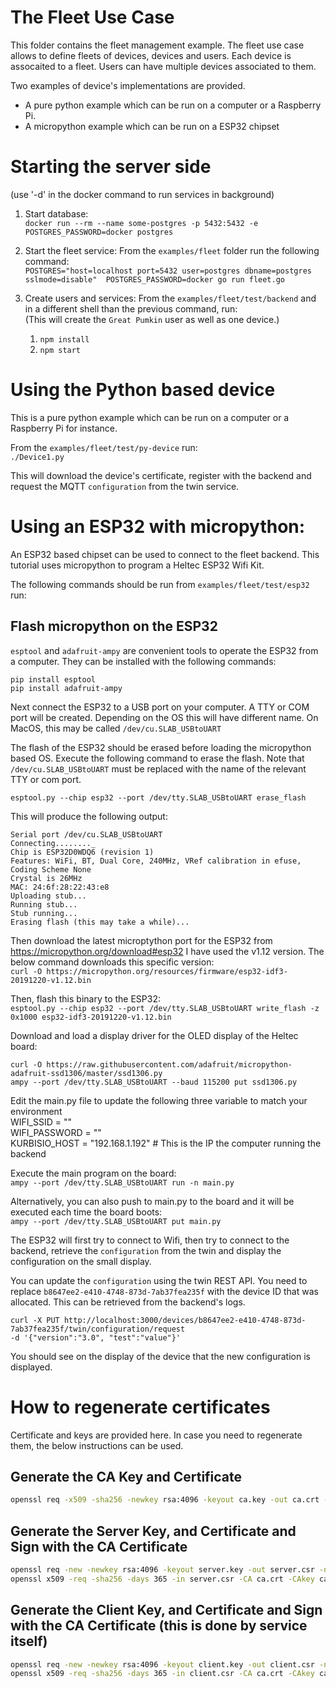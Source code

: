 # The Fleet Use Case
This folder contains the fleet management example. The fleet use case allows to define fleets of
devices, devices and users. Each device is assocaited to a fleet. Users can have multiple devices
associated to them.

Two examples of device's implementations are provided.
- A pure python example which can be run on a computer or a Raspberry Pi. 
- A micropython example which can be run on a ESP32 chipset

# Starting the server side
(use '-d' in the docker command to run services in background)
1. Start database:\
   `docker run --rm --name some-postgres -p 5432:5432 -e POSTGRES_PASSWORD=docker postgres`

1. Start the fleet service:
   From the `examples/fleet` folder run the following command:\
   `POSTGRES="host=localhost port=5432 user=postgres dbname=postgres sslmode=disable"  POSTGRES_PASSWORD=docker go run fleet.go`

1. Create users and services:
   From the `examples/fleet/test/backend` and in a different shell than the previous command, run:\
   (This will create the `Great Pumkin` user as well as one device.)
      1. `npm install`
      1. `npm start`


# Using the Python based device

This is a pure python example which can be run on a computer or a Raspberry Pi for instance.

From the `examples/fleet/test/py-device` run:\
`./Device1.py`

This will download the device's certificate, register with the backend and request the MQTT
`configuration` from the twin service.

# Using an ESP32 with micropython:
An ESP32 based chipset can be used to connect to the fleet backend. This tutorial uses micropython
to program a Heltec ESP32 Wifi Kit.

The following commands should be run from `examples/fleet/test/esp32` run:

## Flash micropython on the ESP32
`esptool` and `adafruit-ampy` are convenient tools to operate the ESP32 from a computer. They can
be installed with the following commands:
```
pip install esptool
pip install adafruit-ampy
```

Next connect the ESP32 to a USB port on your computer. A TTY or COM port will be created. Depending
on the OS this will have different name. On MacOS, this may be called `/dev/cu.SLAB_USBtoUART`

The flash of the ESP32 should be erased before loading the micropython based OS. Execute the
following command to erase the flash. Note that `/dev/cu.SLAB_USBtoUART` must be replaced with the
name of the relevant TTY or com port.

`esptool.py --chip esp32 --port /dev/tty.SLAB_USBtoUART erase_flash`

This will produce the following output:
```
Serial port /dev/cu.SLAB_USBtoUART
Connecting........_
Chip is ESP32D0WDQ6 (revision 1)
Features: WiFi, BT, Dual Core, 240MHz, VRef calibration in efuse, Coding Scheme None
Crystal is 26MHz
MAC: 24:6f:28:22:43:e8
Uploading stub...
Running stub...
Stub running...
Erasing flash (this may take a while)...
```

Then download the latest microptython port for the ESP32 from https://micropython.org/download#esp32
I have used the v1.12 version. The below command downloads this specific version:\
`curl -O https://micropython.org/resources/firmware/esp32-idf3-20191220-v1.12.bin`

Then, flash this binary to the ESP32:\
`esptool.py --chip esp32 --port /dev/tty.SLAB_USBtoUART write_flash -z 0x1000 esp32-idf3-20191220-v1.12.bin `

Download and load a display driver for the OLED display of the Heltec board:
```
curl -O https://raw.githubusercontent.com/adafruit/micropython-adafruit-ssd1306/master/ssd1306.py
ampy --port /dev/tty.SLAB_USBtoUART --baud 115200 put ssd1306.py
```

Edit the main.py file to update the following three variable to match your environment\
WIFI_SSID = ""\
WIFI_PASSWORD = ""\
KURBISIO_HOST = "192.168.1.192"  # This is the IP the computer running the backend

Execute the main program on the board:\
`ampy --port /dev/tty.SLAB_USBtoUART run -n main.py`

Alternatively, you can also push to main.py to the board and it will be executed each time the board boots:\
`ampy --port /dev/tty.SLAB_USBtoUART put main.py`

The ESP32 will first try to connect to Wifi, then try to connect to the backend, retrieve the
`configuration` from the twin and display the configuration on the small display.

You can update the `configuration` using the twin REST API. You need to replace
`b8647ee2-e410-4748-873d-7ab37fea235f` with the device ID that was allocated. This can be retrieved
from the backend's logs.

```
curl -X PUT http://localhost:3000/devices/b8647ee2-e410-4748-873d-7ab37fea235f/twin/configuration/request 
-d '{"version":"3.0", "test":"value"}'
```

You should see on the display of the device that the new configuration is displayed.

# How to regenerate certificates
Certificate and keys are provided here. In case you need to regenerate them, the below instructions
can be used.

## Generate the CA Key and Certificate
```bash
openssl req -x509 -sha256 -newkey rsa:4096 -keyout ca.key -out ca.crt -days 356 -nodes -subj '/CN=Kurbisio Cert Authority'
```
## Generate the Server Key, and Certificate and Sign with the CA Certificate
```bash
openssl req -new -newkey rsa:4096 -keyout server.key -out server.csr -nodes -subj '/CN=kurbis.io'
openssl x509 -req -sha256 -days 365 -in server.csr -CA ca.crt -CAkey ca.key -set_serial 01 -out server.crt
```
## Generate the Client Key, and Certificate and Sign with the CA Certificate (this is done by service itself)
```bash
openssl req -new -newkey rsa:4096 -keyout client.key -out client.csr -nodes -subj '/CN={device_id}'
openssl x509 -req -sha256 -days 365 -in client.csr -CA ca.crt -CAkey ca.key -set_serial 02 -out client.crt
```
